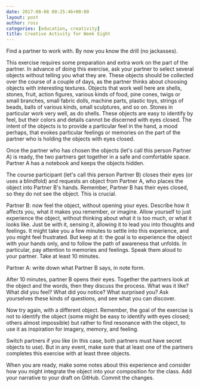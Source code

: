 ```yaml
---
date: 2017-08-08 00:25:46+00:00
layout: post
author: ross
categories: [education, creativity]
title: Creative Activity for Week Eight
---
```


Find a partner to work with. By now you know the drill (no jackasses).

This exercise requires some preparation and extra work on the part of the partner. In advance of doing this exercise, ask your partner to select several objects without telling you what they are. These objects should be collected over the course of a couple of days, as the partner thinks about choosing objects with interesting textures. Objects that work well here are shells, stones, fruit, action figures, various kinds of food, pine cones, twigs or small branches, small fabric dolls, machine parts, plastic toys, strings of beads, balls of various kinds, small sculptures, and so on. Stones in particular work very well, as do shells. These objects are easy to identify by feel, but their colors and details cannot be discerned with eyes closed. The intent of the objects is to provide a particular feel in the hand, a mood perhaps, that evokes particular feelings or memories on the part of the partner who is holding the objects with eyes closed.

Once the partner who has chosen the objects (let's call this person Partner A) is ready, the two partners get together in a safe and comfortable space. Partner A has a notebook and keeps the objects hidden.

The course participant (let's call this person Partner B) closes their eyes (or uses a blindfold) and requests an object from Partner A, who places the object into Partner B's hands. Remember, Partner B has their eyes closed, so they do not see the object. This is crucial.

Partner B: now feel the object, without opening your eyes. Describe how it affects you, what it makes you remember, or imagine. Allow yourself to just experience the object, without thinking about what it is too much, or what it looks like. Just be with it, sensing it, allowing it to lead you into thoughts and feelings. It might take you a few minutes to settle into this experience, and you might feel frustrated. But keep at it: the goal is to experience the object with your hands only, and to follow the path of awareness that unfolds. In particular, pay attention to memories and feelings. Speak them aloud to your partner. Take at least 10 minutes.

Partner A: write down what Partner B says, in note form.

After 10 minutes, partner B opens their eyes. Together the partners look at the object and the words, then they discuss the process. What was it like? What did you feel? What did you notice? What surprised you? Ask yourselves these kinds of questions, and see what you can discover.

Now try again, with a different object. Remember, the goal of the exercise is not to identify the object (some might be easy to identify with eyes closed; others almost impossible) but rather to find resonance with the object, to use it as inspiration for imagery, memory, and feeling.

Switch partners if you like (in this case, both partners must have secret objects to use). But in any event, make sure that at least one of the partners completes this exercise with at least three objects.

When you are ready, make some notes about this experience and consider how you might integrate the object into your composition for the class. Add your narrative to your draft on GitHub. Commit the changes.
